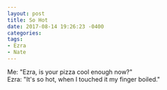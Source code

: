```yaml
---
layout: post
title: So Hot
date: 2017-08-14 19:26:23 -0400
categories:
tags:
- Ezra
- Nate
---
```


Me: "Ezra, is your pizza cool enough now?"</br>
Ezra: "It's so hot, when I touched it my finger boiled."
